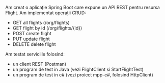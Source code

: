 Am creat o aplicație Spring Boot care expune un API REST pentru resursa Flight.
Am implementat operații CRUD:
  - GET all flights (/org/flights)
  - GET flight by id (/org/flights/{id})
  - POST create flight
  - PUT update flight
  - DELETE delete flight

Am testat serviciile folosind:
  - un client REST (Postman)
  - un program de test in Java (vezi FlightClient si StartFlightTest)
  - un program de test in c# (vezi proiect mpp-c#, folosind HttpClient)
